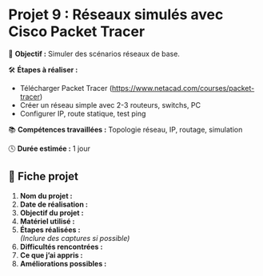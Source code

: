 # Projet 9 : Réseaux simulés avec Cisco Packet Tracer

🎯 **Objectif :** Simuler des scénarios réseaux de base.

🛠️ **Étapes à réaliser :**
- Télécharger Packet Tracer (https://www.netacad.com/courses/packet-tracer)
- Créer un réseau simple avec 2-3 routeurs, switchs, PC
- Configurer IP, route statique, test ping

📚 **Compétences travaillées :** Topologie réseau, IP, routage, simulation

🕓 **Durée estimée :** 1 jour

## 📝 Fiche projet

1. **Nom du projet :**
2. **Date de réalisation :**
3. **Objectif du projet :**
4. **Matériel utilisé :**
5. **Étapes réalisées :**  
   *(Inclure des captures si possible)*
6. **Difficultés rencontrées :**
7. **Ce que j’ai appris :**
8. **Améliorations possibles :**
